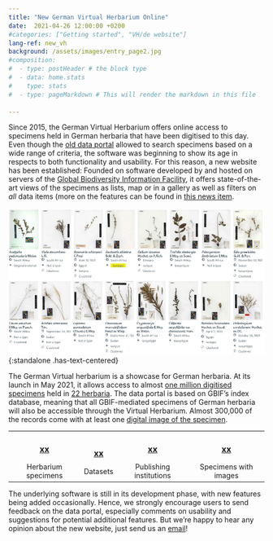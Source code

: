 ```yaml
---
title: "New German Virtual Herbarium Online"
date:  2021-04-26 12:00:00 +0200
#categories: ["Getting started", "VH/de website"]
lang-ref: new_vh
background: /assets/images/entry_page2.jpg
#composition:
#  - type: postHeader # the block type
#  - data: home.stats
#    type: stats
#  - type: pageMarkdown # This will render the markdown in this file

---
```


Since 2015, the German Virtual Herbarium offers online access to specimens held in German herbaria that have been digitised to this day. Even though the [old data portal](https://search.biocase.de/vh) allowed to search specimens based on a wide range of criteria, the software was beginning to show its age in respects to both functionality and usability. For this reason, a new website has been established: Founded on software developed by and hosted on servers of the [Global Biodiversity Information Facility](https://www.gbif.org), it offers state-of-the-art views of the specimens as lists, map or in a gallery as well as filters on *all* data items (more on the features can be found in [this news item](/post/2020/features-explained/).

![Gallery view of the German Virtual Herbarium](/assets/images/gallery_view.jpg){:standalone .has-text-centered}

The German Virtual herbarium is a showcase for German herbaria. At its launch in May 2021, it allows access to almost [one million digitised specimens](/data?view=TABLE) held in [22 herbaria](/data?view=DATASETS). The data portal is based on GBIF’s index database, meaning that all GBIF-mediated specimens of German herbaria will also be accessible through the Virtual Herbarium. Almost 300,000 of the records come with at least one [digital image of the specimen](/data?view=GALLERY).

<table>
  <tr>
	<td style="text-align:center">
		<h3><a href="/data?view=TABLE"><span data-ajax-url="https://api.gbif.org/v1/occurrence/search?networkKey=3aee7756-565e-4dc5-b22c-f997fbd7105c&limit=0">xx</span></a></h3>
		Herbarium specimens
	</td>
    <td style="text-align:center">
		<h3><a href="https://www.gbif.org/network/3aee7756-565e-4dc5-b22c-f997fbd7105c/dataset"><span data-ajax-url="https://api.gbif.org/v1/network/3aee7756-565e-4dc5-b22c-f997fbd7105c/constituents?limit=0">xx</span></a></h3>
		Datasets
    </td>
    <td style="text-align:center">
		<h3><a href="https://www.gbif.org/network/3aee7756-565e-4dc5-b22c-f997fbd7105c/publisher"><span data-ajax-url="https://api.gbif.org/v1/network/3aee7756-565e-4dc5-b22c-f997fbd7105c/organization?limit=0">xx</span></a></h3>
		Publishing institutions
    </td>
    <td style="text-align:center">
		<h3><a href="/data?view=GALLERY"><span data-ajax-url="https://api.gbif.org/v1/occurrence/search?mediaType=StillImage&networkKey=3aee7756-565e-4dc5-b22c-f997fbd7105c&limit=0">xx</span></a></h3>
		Specimens with images
    </td>
  </tr>
</table>

The underlying software is still in its development phase, with new features being added occasionally. Hence, we strongly encourage users to send feedback on the data portal, especially comments on usability and suggestions for potential additional features. But we’re happy to hear any opinion about the new website, just send us an [email](mailto:contact@gbif.de)!